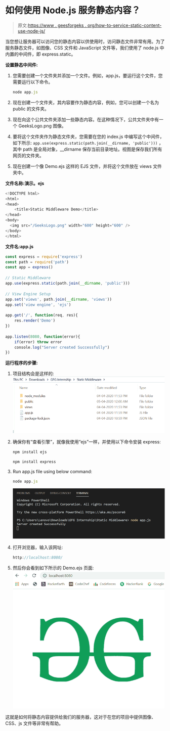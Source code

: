 # 如何使用 Node.js 服务静态内容？

> 原文:[https://www . geesforgeks . org/how-to-service-static-content-use-node-js/](https://www.geeksforgeeks.org/how-to-serve-static-content-using-node-js/)

当您想让服务器可以访问您的静态内容以供使用时，访问静态文件非常有用。为了服务静态文件，如图像、CSS 文件和 JavaScript 文件等，我们使用了 node.js 中内置的中间件，即 express.static。

**设置静态中间件:**

1.  您需要创建一个文件夹并添加一个文件。例如，app.js，要运行这个文件，您需要运行以下命令。

    ```js
    node app.js
    ```

2.  现在创建一个文件夹，其内容要作为静态内容，例如，您可以创建一个名为 public 的文件夹。
3.  现在向这个公共文件夹添加一些静态内容。在这种情况下，公共文件夹中有一个 GeeksLogo.png 图像。
4.  要将这个文件夹作为静态文件夹，您需要在您的 index.js 中编写这个中间件，如下所示:
    `app.use(express.static(path.join(__dirname, 'public')))`
    ，其中 path 是全局对象，__dirname 保存当前目录地址。视图是保存我们所有网页的文件夹。
5.  现在创建一个像 Demo.ejs 这样的 EJS 文件，并将这个文件放在 views 文件夹中。

**文件名称:演示。ejs**

```js
<!DOCTYPE html>
<html>
<head>
    <title>Static Middleware Demo</title>
</head>
<body>
  <img src="/GeeksLogo.png" width="600" height="600" />
</body>
</html>
```

**文件名:app.js**

```js
const express = require('express')
const path = require('path')
const app = express()

// Static Middleware
app.use(express.static(path.join(__dirname, 'public')))

// View Engine Setup
app.set('views', path.join(__dirname, 'views'))
app.set('view engine', 'ejs')

app.get('/', function(req, res){
    res.render('Demo')
})

app.listen(8080, function(error){
    if(error) throw error
    console.log("Server created Successfully")
})
```

**运行程序的步骤:**

1.  项目结构会是这样的:
    ![project structure](img/8953687621c5ef8a7b4efc03ae14ff42.png)
2.  确保你有“查看引擎”，就像我使用“ejs”一样，并使用以下命令安装 express:

    ```js
    npm install ejs
    ```

    ```js
    npm install express
    ```

3.  Run app.js file using below command:

    ```js
    node app.js
    ```

    ![Output of above command](img/d499cf4e990d0091debc9a16e889cc27.png)

4.  打开浏览器，输入该网址:

    ```js
    http://localhost:8080/
    ```

5.  然后你会看到如下所示的 Demo.ejs 页面:
    ![Ejs Demo Page](img/f8bf974c059f3b3fae0e9c1755b93f81.png)

这就是如何将静态内容提供给我们的服务器，这对于在您的项目中提供图像、CSS、js 文件等非常有帮助。